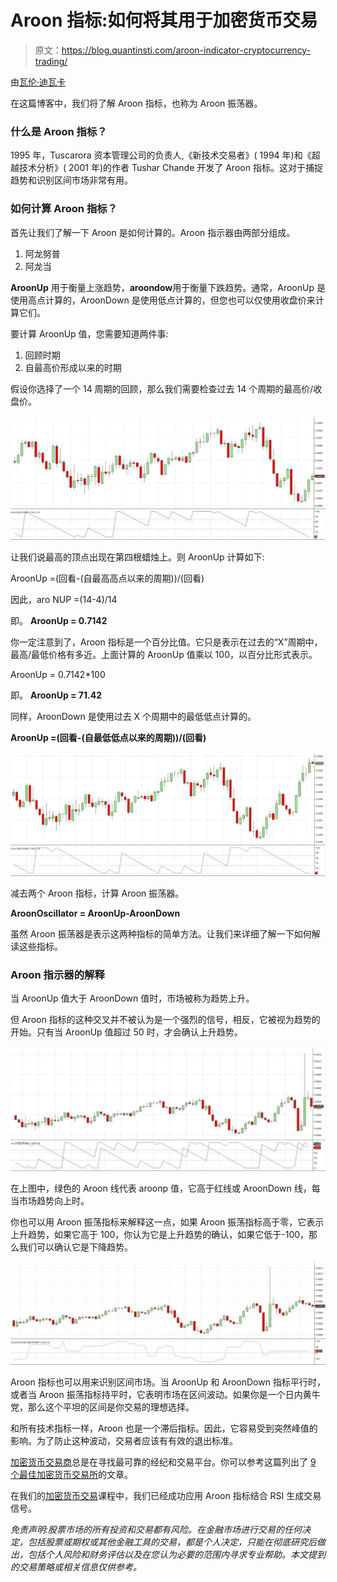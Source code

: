 # Aroon 指标:如何将其用于加密货币交易

> 原文：<https://blog.quantinsti.com/aroon-indicator-cryptocurrency-trading/>

由[瓦伦·迪瓦卡](https://www.linkedin.com/in/varun-divakar-b862a667/)

在这篇博客中，我们将了解 Aroon 指标，也称为 Aroon 振荡器。

### **什么是 Aroon 指标？**

1995 年，Tuscarora 资本管理公司的负责人,《新技术交易者》( 1994 年)和《超越技术分析》( 2001 年)的作者 Tushar Chande 开发了 Aroon 指标。这对于捕捉趋势和识别区间市场非常有用。

### **如何计算 Aroon 指标？**

首先让我们了解一下 Aroon 是如何计算的。Aroon 指示器由两部分组成。

1.  阿龙努普
2.  阿龙当

**AroonUp** 用于衡量上涨趋势，**aroondow**用于衡量下跌趋势。通常，AroonUp 是使用高点计算的，AroonDown 是使用低点计算的，但您也可以仅使用收盘价来计算它们。

要计算 AroonUp 值，您需要知道两件事:

1.  回顾时期
2.  自最高价形成以来的时期

假设你选择了一个 14 周期的回顾，那么我们需要检查过去 14 个周期的最高价/收盘价。

![14-period lookback](img/8b8bf9f26b0534bdfed322af79773863.png)

让我们说最高的顶点出现在第四根蜡烛上。则 AroonUp 计算如下:

AroonUp =(回看-(自最高高点以来的周期))/(回看)

因此，aro NUP =(14-4)/14

即。 **AroonUp = 0.7142**

你一定注意到了，Aroon 指标是一个百分比值。它只是表示在过去的“X”周期中，最高/最低价格有多近。上面计算的 AroonUp 值乘以 100，以百分比形式表示。

AroonUp = 0.7142*100

即。 **AroonUp = 71.42**

同样，AroonDown 是使用过去 X 个周期中的最低低点计算的。

**AroonUp =(回看-(自最低低点以来的周期))/(回看)**

![Calculate Aroon Indicator](img/55c0d945ba9966ab617556d490313a45.png)

减去两个 Aroon 指标，计算 Aroon 振荡器。

**AroonOscillator = AroonUp-AroonDown**

虽然 Aroon 振荡器是表示这两种指标的简单方法。让我们来详细了解一下如何解读这些指标。

### **Aroon 指示器的解释**

当 AroonUp 值大于 AroonDown 值时，市场被称为趋势上升。

但 Aroon 指标的这种交叉并不被认为是一个强烈的信号，相反，它被视为趋势的开始。只有当 AroonUp 值超过 50 时，才会确认上升趋势。

![Aroon line](img/87e4f2d8297919d6e7c4448fd57ba6c3.png)

在上图中，绿色的 Aroon 线代表 aroonp 值，它高于红线或 AroonDown 线，每当市场趋势向上时。

你也可以用 Aroon 振荡指标来解释这一点，如果 Aroon 振荡指标高于零，它表示上升趋势，如果它高于 100，你认为它是上升趋势的确认，如果它低于-100，那么我们可以确认它是下降趋势。

![Aroon oscillator](img/7d96c497d22d99bc7795a3db88c79818.png)

Aroon 指标也可以用来识别区间市场。当 AroonUp 和 AroonDown 指标平行时，或者当 Aroon 振荡指标持平时，它表明市场在区间波动。如果你是一个日内黄牛党，那么这个平坦的区间是你交易的理想选择。

和所有技术指标一样，Aroon 也是一个滞后指标。因此，它容易受到突然峰值的影响。为了防止这种波动，交易者应该有有效的退出标准。

[加密货币交易商](https://quantra.quantinsti.com/course/crypto-trading-strategies-advanced)总是在寻找最可靠的经纪和交易平台。你可以参考这篇列出了 [9 个最佳加密货币交易所](https://blog.quantinsti.com/top-9-cryptocurrency-trading-platforms/)的文章。

在我们的[加密货币交易](https://quantra.quantinsti.com/course/crypto-trading-strategies-intermediate)课程中，我们已经成功应用 Aroon 指标结合 RSI 生成交易信号。

*免责声明:股票市场的所有投资和交易都有风险。在金融市场进行交易的任何决定，包括股票或期权或其他金融工具的交易，都是个人决定，只能在彻底研究后做出，包括个人风险和财务评估以及在您认为必要的范围内寻求专业帮助。本文提到的交易策略或相关信息仅供参考。*